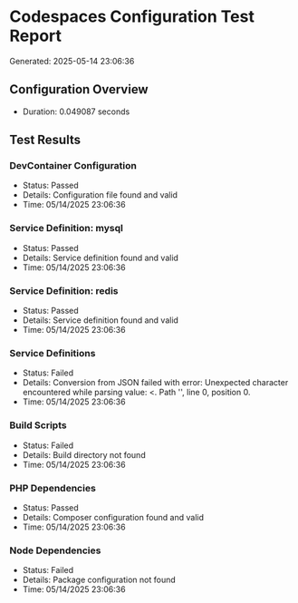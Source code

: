 # Codespaces Configuration Test Report
Generated: 2025-05-14 23:06:36

## Configuration Overview
- Duration: 0.049087 seconds

## Test Results
### DevContainer Configuration
- Status: Passed
- Details: Configuration file found and valid
- Time: 05/14/2025 23:06:36
### Service Definition: mysql
- Status: Passed
- Details: Service definition found and valid
- Time: 05/14/2025 23:06:36
### Service Definition: redis
- Status: Passed
- Details: Service definition found and valid
- Time: 05/14/2025 23:06:36
### Service Definitions
- Status: Failed
- Details: Conversion from JSON failed with error: Unexpected character encountered while parsing value: <. Path '', line 0, position 0.
- Time: 05/14/2025 23:06:36
### Build Scripts
- Status: Failed
- Details: Build directory not found
- Time: 05/14/2025 23:06:36
### PHP Dependencies
- Status: Passed
- Details: Composer configuration found and valid
- Time: 05/14/2025 23:06:36
### Node Dependencies
- Status: Failed
- Details: Package configuration not found
- Time: 05/14/2025 23:06:36
